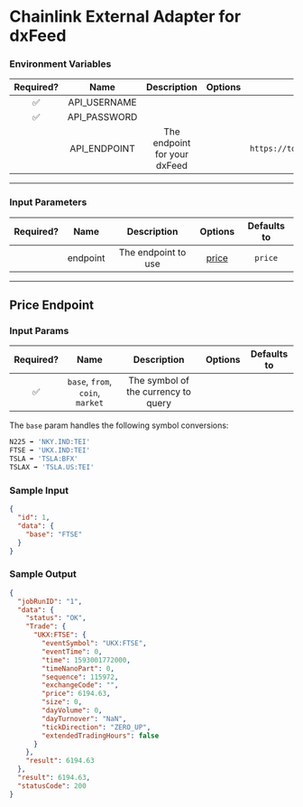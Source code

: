 # Chainlink External Adapter for dxFeed

### Environment Variables

| Required? |     Name     |         Description          | Options |                Defaults to                 |
| :-------: | :----------: | :--------------------------: | :-----: | :----------------------------------------: |
|    ✅     | API_USERNAME |                              |         |                                            |
|    ✅     | API_PASSWORD |                              |         |                                            |
|           | API_ENDPOINT | The endpoint for your dxFeed |         | `https://tools.dxfeed.com/webservice/rest` |

---

### Input Parameters

| Required? |   Name   |     Description     |         Options          | Defaults to |
| :-------: | :------: | :-----------------: | :----------------------: | :---------: |
|           | endpoint | The endpoint to use | [price](#Price-Endpoint) |   `price`   |

---

## Price Endpoint

### Input Params

| Required? |               Name               |             Description             | Options | Defaults to |
| :-------: | :------------------------------: | :---------------------------------: | :-----: | :---------: |
|    ✅     | `base`, `from`, `coin`, `market` | The symbol of the currency to query |         |             |

The `base` param handles the following symbol conversions:

```bash
N225 ➡️ 'NKY.IND:TEI'
FTSE ➡️ 'UKX.IND:TEI'
TSLA ➡️ 'TSLA:BFX'
TSLAX ➡️ 'TSLA.US:TEI'
```

### Sample Input

```json
{
  "id": 1,
  "data": {
    "base": "FTSE"
  }
}
```

### Sample Output

```json
{
  "jobRunID": "1",
  "data": {
    "status": "OK",
    "Trade": {
      "UKX:FTSE": {
        "eventSymbol": "UKX:FTSE",
        "eventTime": 0,
        "time": 1593001772000,
        "timeNanoPart": 0,
        "sequence": 115972,
        "exchangeCode": "",
        "price": 6194.63,
        "size": 0,
        "dayVolume": 0,
        "dayTurnover": "NaN",
        "tickDirection": "ZERO_UP",
        "extendedTradingHours": false
      }
    },
    "result": 6194.63
  },
  "result": 6194.63,
  "statusCode": 200
}
```
